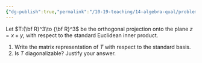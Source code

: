 ```yaml
---
{"dg-publish":true,"permalink":"/10-19-teaching/14-algebra-qual/problem-bank/linear-algebra/projection-onto-a-plane/","tags":["linear_algebra","projection","diagonalization"],"updated":"2025-03-10T11:37:09-07:00"}
---
```


Let $T:{\bf R}^3\to {\bf R}^3$ be the orthogonal projection onto the plane $z=x+y$, with respect to the standard Euclidean inner product.
1. Write the matrix representation of $T$ with respect to the standard basis.
2. Is $T$ diagonalizable? Justify your answer.